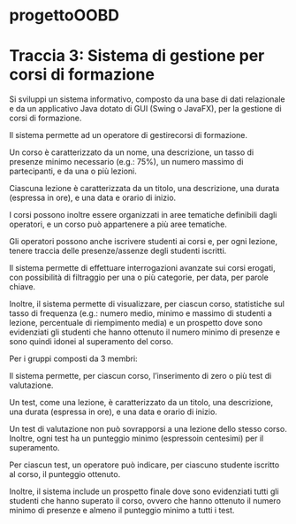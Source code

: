 # progettoOOBD
# Traccia 3: Sistema di gestione per corsi di formazione

Si sviluppi un sistema informativo, composto da una base di dati relazionale e da un applicativo Java dotato di GUI (Swing o JavaFX), per la gestione di corsi di formazione.

Il sistema permette ad un operatore di gestirecorsi  di  formazione. 

Un corso è caratterizzato da un nome, una descrizione, un tasso di presenze minimo necessario (e.g.:  75%), un numero massimo di partecipanti, e  da  una  o  più  lezioni.

Ciascuna lezione è caratterizzata da un titolo, una descrizione, una durata (espressa in ore), e una data e orario di inizio.

I corsi possono inoltre essere organizzati in aree tematiche definibili dagli operatori, e un corso può appartenere a più aree tematiche.

Gli operatori possono anche iscrivere studenti ai corsi e, per ogni lezione, tenere traccia delle presenze/assenze degli  studenti  iscritti.


Il sistema permette di effettuare interrogazioni avanzate sui corsi erogati, con possibilità di filtraggio per una o più categorie, per data, per parole chiave.

Inoltre, il sistema permette di visualizzare, per ciascun corso, statistiche sul tasso di frequenza (e.g.: numero medio, minimo e massimo di studenti a lezione, percentuale di riempimento media) e un prospetto dove sono evidenziati gli studenti che hanno ottenuto il numero minimo di presenze e sono quindi idonei al superamento del corso.


Per i gruppi composti da 3 membri:

Il sistema permette, per ciascun corso, l’inserimento di zero o più test di valutazione.

Un test, come una lezione, è caratterizzato da un titolo, una descrizione, una durata (espressa in ore), e una data e orario di inizio.

Un test di valutazione non può sovrapporsi a una lezione dello stesso corso. Inoltre, ogni test ha un punteggio minimo (espressoin centesimi) per il superamento.

Per ciascun test, un operatore può indicare, per ciascuno studente iscritto al corso, il punteggio ottenuto.

Inoltre, il sistema include un prospetto finale dove sono evidenziati tutti gli studenti che hanno superato il corso, ovvero che hanno ottenuto il numero minimo di presenze e almeno il punteggio minimo a tutti i test.
